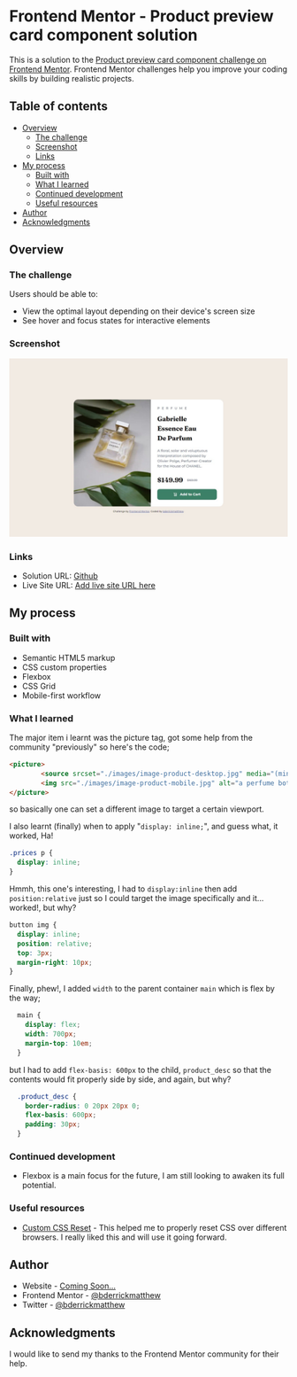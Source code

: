 # Frontend Mentor - Product preview card component solution

This is a solution to the [Product preview card component challenge on Frontend Mentor](https://www.frontendmentor.io/challenges/product-preview-card-component-GO7UmttRfa). Frontend Mentor challenges help you improve your coding skills by building realistic projects. 

## Table of contents

- [Overview](#overview)
  - [The challenge](#the-challenge)
  - [Screenshot](#screenshot)
  - [Links](#links)
- [My process](#my-process)
  - [Built with](#built-with)
  - [What I learned](#what-i-learned)
  - [Continued development](#continued-development)
  - [Useful resources](#useful-resources)
- [Author](#author)
- [Acknowledgments](#acknowledgments)


## Overview

### The challenge

Users should be able to:

- View the optimal layout depending on their device's screen size
- See hover and focus states for interactive elements

### Screenshot

![](./screenshot.jpg)

### Links

- Solution URL: [Github](https://github.com/bderrickmatthew/product-preview-card-component-main)
- Live Site URL: [Add live site URL here](https://your-live-site-url.com)

## My process

### Built with

- Semantic HTML5 markup
- CSS custom properties
- Flexbox
- CSS Grid
- Mobile-first workflow


### What I learned

The major item i learnt was the picture tag, got some help from the community "previously" so here's the code;

```html
<picture>
        <source srcset="./images/image-product-desktop.jpg" media="(min-width: 568px)">
        <img src="./images/image-product-mobile.jpg" alt="a perfume bottle">
</picture>
```
so basically one can set a different image to target a certain viewport.

I also learnt (finally) when to apply "`display: inline;`", and guess what, it worked, Ha! 
```css
.prices p {
  display: inline;
}
```
Hmmh, this one's interesting, I had to `display:inline` then add `position:relative` just so I could target the image specifically and it... worked!, but why?
```css
button img {
  display: inline;
  position: relative;
  top: 3px;
  margin-right: 10px;
}
```
Finally, phew!, I added `width` to the parent container `main` which is flex by the way;
```css
  main {
    display: flex;
    width: 700px;
    margin-top: 10em;
  }
```
but I had to add `flex-basis: 600px` to the child, `product_desc` so that the contents would fit properly side by side, and again, but why?
```css
  .product_desc {
    border-radius: 0 20px 20px 0;
    flex-basis: 600px;
    padding: 30px;
  }
```

### Continued development

- Flexbox is a main focus for the future, I am still looking to awaken its full potential.

### Useful resources

- [Custom CSS Reset](https://www.joshwcomeau.com/css/custom-css-reset/) - This helped me to properly reset CSS over different browsers. I really liked this and will use it going forward.

## Author

- Website - [Coming Soon...]()
- Frontend Mentor - [@bderrickmatthew](https://www.frontendmentor.io/profile/bderrickmatthew)
- Twitter - [@bderrickmatthew](https://www.twitter.com/bderrickmatthew)


## Acknowledgments

I would like to send my thanks to the Frontend Mentor community for their help.
